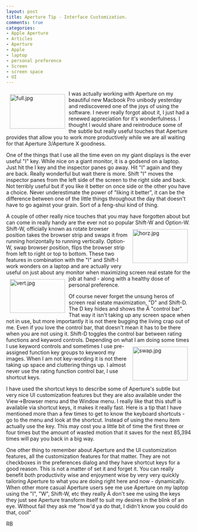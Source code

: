 ```yaml
---
layout: post
title: Aperture Tip - Interface Customization.
comments: true
categories:
- Apple Aperture
- Articles
- Aperture
- Apple
- laptop
- personal preference
- Screen
- screen space
- UI
---
```

<a rel="lightbox" href="/wp-content/uploads/2009/11/full.jpg"><img title="full.jpg" src="/wp-content/uploads/2009/11/.thumbs/.full.jpg" border="0" alt="full.jpg" hspace="10" vspace="10" width="150" height="94" align="left" /></a>I was actually working with Aperture on my beautiful new Macbook Pro unibody yesterday and rediscovered one of the joys of using the software. I never really forgot about it, I just had a renewed appreciation for it's wonderfulness. I thought I would share and reintroduce some of the subtle but really useful touches that Aperture provides that allow you to work more productively while we are all waiting for that Aperture 3/Aperture X goodness.

One of the things that I use all the time even on my giant displays is the ever useful "I" key. While nice on a giant monitor, it is a godsend on a laptop. Just hit the I key and the inspector panes go away. Hit "I" again and they are back. Really wonderful but wait there is more. Shift "I" moves the inspector panes from the left side of the screen to the right side and back. Not terribly useful but if you like it better on once side or the other you have a choice. Never underestimate the power of "liking it better", it can be the difference between one of the little things throughout the day that doesn't have to go against your grain. Sort of a feng-shui kind of thing.

A couple of other really nice touches that you may have forgotten about but can come in really handy are the ever not so popular Shift-W and Option-W. Shift-W, officially known as rotate<a rel="lightbox" href="/wp-content/uploads/2009/11/horz.jpg"><img title="horz.jpg" src="/wp-content/uploads/2009/11/.thumbs/.horz.jpg" border="0" alt="horz.jpg" hspace="10" vspace="10" width="150" height="92" align="right" /></a> browser position takes the browser strip and swaps it from running horizontally to running vertically. Option-W, swap browser position, flips the browser strip from left to right or top to bottom. These two features in combination with the "I" and Shift-I work wonders on a laptop and are actually very useful on just about any monitor when maximizing screen real estate <a rel="lightbox" href="/wp-content/uploads/2009/11/vert.jpg"><img title="vert.jpg" src="/wp-content/uploads/2009/11/.thumbs/.vert.jpg" border="0" alt="vert.jpg" hspace="10" vspace="10" width="150" height="92" align="left" /></a>for the job at hand - along with a healthy dose of personal preference.

Of course never forget the unsung heros of screen real estate maximization, "D" and Shift-D. The D key hides and shows the Â "control bar". That way it isn't taking up any screen space when not in use, but more importantly it is not there bugging the living crap out of me. Even if you love the control bar, that doesn't mean it has to be there when you are not using it. Shift-D toggles the control bar between rating functions and keyword controls. Depending on what I am doing some times I use keyword controls and<a rel="lightbox" href="/wp-content/uploads/2009/11/swap.jpg"><img title="swap.jpg" src="/wp-content/uploads/2009/11/.thumbs/.swap.jpg" border="0" alt="swap.jpg" hspace="10" vspace="10" width="150" height="92" align="right" /></a> sometimes I use pre-assigned function key groups to keyword my images. When I am not key-wording it is not there taking up space and cluttering things up. I almost never use the rating function control bar, I use shortcut keys.

I have used the shortcut keys to describe some of Aperture's subtle but very nice UI customization features but they are also available under the View-&gt;Browser menu and the Window menu. I really like that this stuff is available via shortcut keys, it makes it really fast. Here is a tip that I have mentioned more than a few times to get to know the keyboard shortcuts - go to the menu and look at the shortcut. Instead of using the menu item actually use the key. This may cost you a little bit of time the first three or four times but the amount of wasted motion that it saves for the next 85,394 times will pay you back in a big way.

One other thing to remember about Aperture and the UI customization features, all the customization features for that matter. They are not checkboxes in the preferences dialog and they have shortcut keys for a good reason. This is not a matter of set it and forget it. You can really benefit both productivity wise and enjoyment wise by very very quickly tailoring Aperture to what you are doing right here and now - dynamically. When other more casual Aperture users see me use Aperture on my laptop using the "I", "W", Shift-W, etc they really Â don't see me using the keys they just see Aperture transform itself to suit my desires in the blink of an eye. Without fail they ask me "how'd ya do that, I didn't know you could do that, cool"

RB